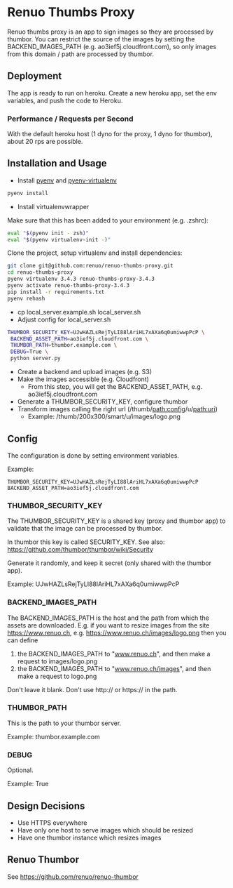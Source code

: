 # Renuo Thumbs Proxy

Renuo thumbs proxy is an app to sign images so they are processed by thumbor. You can restrict the source of the images by setting
the BACKEND_IMAGES_PATH (e.g. ao3ief5j.cloudfront.com), so only images from this domain / path are processed by thumbor.

## Deployment

The app is ready to run on heroku. Create a new heroku app, set the env variables, and push the code to Heroku.

### Performance / Requests per Second

With the default heroku host (1 dyno for the proxy, 1 dyno for thumbor), about 20 rps are possible.

## Installation and Usage


* Install [pyenv](https://github.com/yyuu/pyenv) and [pyenv-virtualenv](https://github.com/yyuu/pyenv-virtualenv)

```sh
pyenv install
```

* Install virtualenvwrapper

Make sure that this has been added to your environment (e.g. .zshrc):

```sh
eval "$(pyenv init - zsh)"
eval "$(pyenv virtualenv-init -)"
```

Clone the project, setup virtualenv and install dependencies:

```sh
git clone git@github.com:renuo/renuo-thumbs-proxy.git
cd renuo-thumbs-proxy
pyenv virtualenv 3.4.3 renuo-thumbs-proxy-3.4.3
pyenv activate renuo-thumbs-proxy-3.4.3
pip install -r requirements.txt
pyenv rehash
```

* cp local_server.example.sh local_server.sh
* Adjust config for local_server.sh

```sh
THUMBOR_SECURITY_KEY=UJwHAZLsRejTyLI88lAriHL7xAXa6q0umiwwpPcP \
 BACKEND_ASSET_PATH=ao3ief5j.cloudfront.com \
 THUMBOR_PATH=thumbor.example.com \
 DEBUG=True \
 python server.py
```

* Create a backend and upload images (e.g. S3)
* Make the images accessible (e.g. Cloudfront)
  * From this step, you will get the BACKEND_ASSET_PATH, e.g. ao3ief5j.cloudfront.com
* Generate a THUMBOR_SECURITY_KEY, configure thumbor
* Transform images calling the right url (/thumb/<path:config>/u/<path:uri>)
  * Example: /thumb/200x300/smart/u/images/logo.png


## Config

The configuration is done by setting environment variables.

Example:

```
THUMBOR_SECURITY_KEY=UJwHAZLsRejTyLI88lAriHL7xAXa6q0umiwwpPcP
BACKEND_ASSET_PATH=ao3ief5j.cloudfront.com
```

### THUMBOR_SECURITY_KEY

The THUMBOR_SECURITY_KEY is a shared key (proxy and thumbor app) to validate
that the image can be processed by thumbor.

In thumbor this key is called SECURITY_KEY. See also: https://github.com/thumbor/thumbor/wiki/Security

Generate it randomly, and keep it secret (only shared with the thumbor app).

Example: UJwHAZLsRejTyLI88lAriHL7xAXa6q0umiwwpPcP

### BACKEND_IMAGES_PATH

The BACKEND_IMAGES_PATH is the host and the path from which the assets are
downloaded. E.g. if you want to resize images from the site https://www.renuo.ch,
e.g. https://www.renuo.ch/images/logo.png then you can define

1. the BACKEND_IMAGES_PATH to "www.renuo.ch", and then make a request to images/logo.png
2. the BACKEND_IMAGES_PATH to "www.renuo.ch/images", and then make a request to logo.png

Don't leave it blank. Don't use http:// or https:// in the path.

### THUMBOR_PATH

This is the path to your thumbor server.

Example: thumbor.example.com

### DEBUG

Optional.

Example: True

## Design Decisions

* Use HTTPS everywhere
* Have only one host to serve images which should be resized
* Have one thumbor instance which resizes images

## Renuo Thumbor

See https://github.com/renuo/renuo-thumbor
